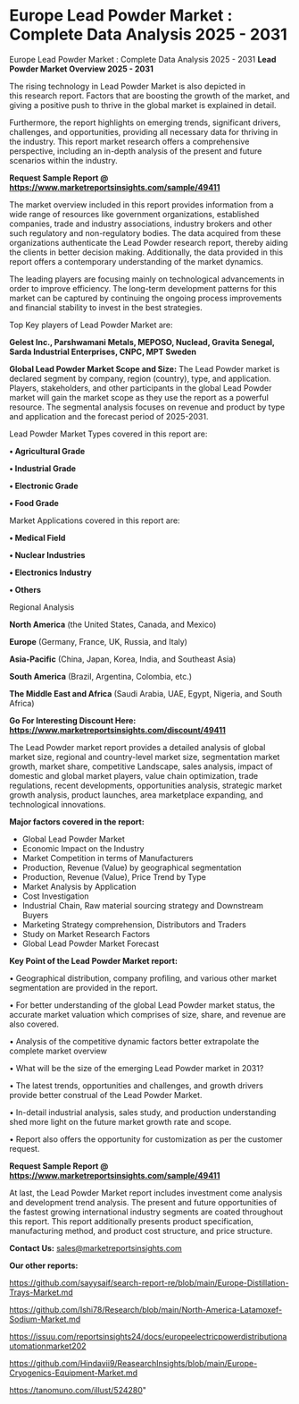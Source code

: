 # Europe Lead Powder Market : Complete Data Analysis 2025 - 2031
Europe Lead Powder Market : Complete Data Analysis 2025 - 2031
<Strong> Lead Powder Market Overview 2025 - 2031</strong>

The rising technology in Lead Powder Market is also depicted in this research report. Factors that are boosting the growth of the market, and giving a positive push to thrive in the global market is explained in detail.

Furthermore, the report highlights on emerging trends, significant drivers, challenges, and opportunities, providing all necessary data for thriving in the industry. This report market research offers a comprehensive perspective, including an in-depth analysis of the present and future scenarios within the industry.

<strong>Request Sample Report @ <a href=https://www.marketreportsinsights.com/sample/49411>https://www.marketreportsinsights.com/sample/49411</a></strong>

The market overview included in this report provides information from a wide range of resources like government organizations, established companies, trade and industry associations, industry brokers and other such regulatory and non-regulatory bodies. The data acquired from these organizations authenticate the Lead Powder research report, thereby aiding the clients in better decision making. Additionally, the data provided in this report offers a contemporary understanding of the market dynamics.

The leading players are focusing mainly on technological advancements in order to improve efficiency. The long-term development patterns for this market can be captured by continuing the ongoing process improvements and financial stability to invest in the best strategies.

Top Key players of Lead Powder Market are:

<strong>Gelest Inc., Parshwamani Metals, MEPOSO, Nuclead, Gravita Senegal, Sarda Industrial Enterprises, CNPC, MPT Sweden</strong>

<strong><b>Global Lead Powder Market Scope and Size:</b></strong>
The Lead Powder market is declared segment by company, region (country), type, and application. Players, stakeholders, and other participants in the global Lead Powder market will gain the market scope as they use the report as a powerful resource. The segmental analysis focuses on revenue and product by type and application and the forecast period of 2025-2031.

Lead Powder Market Types covered in this report are:

<strong>•  Agricultural Grade

•  Industrial Grade

•  Electronic Grade

•  Food Grade</strong>

Market Applications covered in this report are:

<strong>•  Medical Field

•  Nuclear Industries

•  Electronics Industry

•  Others</strong> 

Regional Analysis

<strong>North America</strong> (the United States, Canada, and Mexico)

<strong>Europe</strong> (Germany, France, UK, Russia, and Italy)

<strong>Asia-Pacific</strong> (China, Japan, Korea, India, and Southeast Asia)

<strong>South America</strong> (Brazil, Argentina, Colombia, etc.)

<strong>The Middle East and Africa</strong> (Saudi Arabia, UAE, Egypt, Nigeria, and South Africa)

<strong>Go For Interesting Discount Here: <a href=https://www.marketreportsinsights.com/discount/49411>https://www.marketreportsinsights.com/discount/49411</a></strong>

The Lead Powder market report provides a detailed analysis of global market size, regional and country-level market size, segmentation market growth, market share, competitive Landscape, sales analysis, impact of domestic and global market players, value chain optimization, trade regulations, recent developments, opportunities analysis, strategic market growth analysis, product launches, area marketplace expanding, and technological innovations.

<strong><b>Major factors covered in the report:</b></strong>
<ul>
  <li>Global Lead Powder Market </li>
  <li>Economic Impact on the Industry</li>
  <li>Market Competition in terms of Manufacturers</li>
  <li>Production, Revenue (Value) by geographical segmentation</li>
  <li>Production, Revenue (Value), Price Trend by Type</li>
  <li>Market Analysis by Application</li>
  <li>Cost Investigation</li>
  <li>Industrial Chain, Raw material sourcing strategy and Downstream Buyers</li>
  <li>Marketing Strategy comprehension, Distributors and Traders</li>
  <li>Study on Market Research Factors</li>
  <li>Global Lead Powder Market Forecast</li>
</ul>

<strong><b>Key Point of the Lead Powder Market report:</b></strong>

• Geographical distribution, company profiling, and various other market segmentation are provided in the report.

• For better understanding of the global Lead Powder market status, the accurate market valuation which comprises of size, share, and revenue are also covered.

• Analysis of the competitive dynamic factors better extrapolate the complete market overview

• What will be the size of the emerging Lead Powder market in 2031?

• The latest trends, opportunities and challenges, and growth drivers provide better construal of the Lead Powder Market.

• In-detail industrial analysis, sales study, and production understanding shed more light on the future market growth rate and scope.

• Report also offers the opportunity for customization as per the customer request.

<strong>Request Sample Report @ <a href=https://www.marketreportsinsights.com/sample/49411>https://www.marketreportsinsights.com/sample/49411</a></strong>

At last, the Lead Powder Market report includes investment come analysis and development trend analysis. The present and future opportunities of the fastest growing international industry segments are coated throughout this report. This report additionally presents product specification, manufacturing method, and product cost structure, and price structure.

<strong>Contact Us:</strong>
sales@marketreportsinsights.com

<strong>Our other reports:</strong>

<a href=https://github.com/sayysaif/search-report-re/blob/main/Europe-Distillation-Trays-Market.md>https://github.com/sayysaif/search-report-re/blob/main/Europe-Distillation-Trays-Market.md</a>

<a href=https://github.com/Ishi78/Research/blob/main/North-America-Latamoxef-Sodium-Market.md>https://github.com/Ishi78/Research/blob/main/North-America-Latamoxef-Sodium-Market.md</a>

<a href=https://issuu.com/reportsinsights24/docs/europeelectricpowerdistributionautomationmarket202>https://issuu.com/reportsinsights24/docs/europeelectricpowerdistributionautomationmarket202</a>

<a href=https://github.com/Hindavii9/ReasearchInsights/blob/main/Europe-Cryogenics-Equipment-Market.md>https://github.com/Hindavii9/ReasearchInsights/blob/main/Europe-Cryogenics-Equipment-Market.md</a>

<a href=https://tanomuno.com/illust/524280>https://tanomuno.com/illust/524280</a>"
